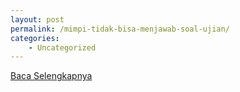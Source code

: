 ```yaml
---
layout: post
permalink: /mimpi-tidak-bisa-menjawab-soal-ujian/
categories:
    - Uncategorized
---
```


[Baca Selengkapnya](/02)
